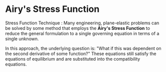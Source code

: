 # Airy's Stress Function

Stress Function Technique
: Many engineering, plane-elastic problems can be solved by some method that employs the **Airy's Stress Function** to reduce the general formulation to a single governing equation in terms of a single unknown.

In this approach, the underlying question is: "What if this was dependent on the second derivative of some function?" These equations still satisfy the equations of equilibrium and are substituted into the compatibility equations.